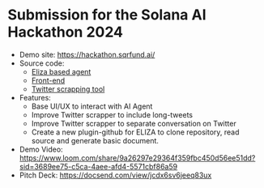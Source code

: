 # Submission for the Solana AI Hackathon 2024

- Demo site: https://hackathon.sqrfund.ai/
- Source code:
  - [Eliza based agent](https://github.com/sqrDAO/sqrAI)
  - [Front-end](https://github.com/sqrDAO/sqrAI-terminal)
  - [Twitter scrapping tool](https://github.com/sqrDAO/twitter-scraper-finetune)
- Features:
  - Base UI/UX to interact with AI Agent    
  - Improve Twitter scrapper to include long-tweets
  - Improve Twitter scrapper to separate conversation on Twitter
  - Create a new plugin-github for ELIZA to clone repository, read source and generate basic document.
- Demo Video: https://www.loom.com/share/9a26297e29364f359fbc450d56ee51dd?sid=3689ee75-c5ca-4aee-afd4-5571cbf86a59
- Pitch Deck: https://docsend.com/view/jcdx6sv6jeeq83ux


